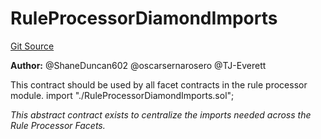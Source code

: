 # RuleProcessorDiamondImports
[Git Source](https://github.com/thrackle-io/tron/blob/bcbcc01a5b28a551282aabeb3b2db849eb2ab94f/src/protocol/economic/ruleProcessor/RuleProcessorDiamondImports.sol)

**Author:**
@ShaneDuncan602 @oscarsernarosero @TJ-Everett

This contract should be used by all facet contracts in the rule processor module.
import "./RuleProcessorDiamondImports.sol";

*This abstract contract exists to centralize the imports needed across the Rule Processor Facets.*


